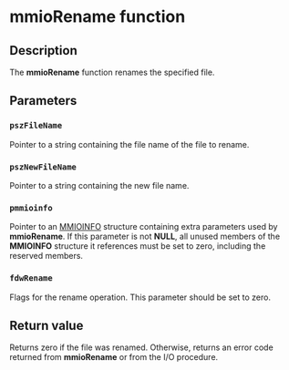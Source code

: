 # mmioRename function

## Description

The **mmioRename** function renames the specified file.

## Parameters

### `pszFileName`

Pointer to a string containing the file name of the file to rename.

### `pszNewFileName`

Pointer to a string containing the new file name.

### `pmmioinfo`

Pointer to an [MMIOINFO](https://learn.microsoft.com/previous-versions/dd757322(v=vs.85)) structure containing extra parameters used by **mmioRename**. If this parameter is not **NULL**, all unused members of the **MMIOINFO** structure it references must be set to zero, including the reserved members.

### `fdwRename`

Flags for the rename operation. This parameter should be set to zero.

## Return value

Returns zero if the file was renamed. Otherwise, returns an error code returned from **mmioRename** or from the I/O procedure.